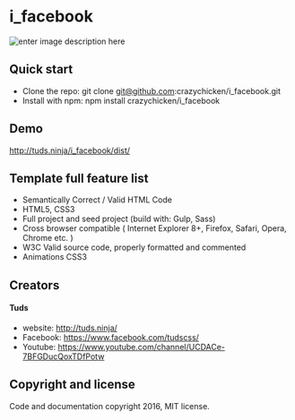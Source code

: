 # i_facebook

![enter image description here](http://i.imgur.com/j2u1WlU.png)

## Quick start
* Clone the repo: git clone git@github.com:crazychicken/i_facebook.git
* Install with npm: npm install crazychicken/i_facebook

## Demo
http://tuds.ninja/i_facebook/dist/

## Template full feature list

* Semantically Correct / Valid HTML Code
* HTML5, CSS3
* Full project and seed project (build with: Gulp, Sass)
* Cross browser compatible ( Internet Explorer 8+, Firefox, Safari, Opera, Chrome etc. )
* W3C Valid source code, properly formatted and commented
* Animations CSS3

## Creators

#### Tuds
* website: http://tuds.ninja/
* Facebook: https://www.facebook.com/tudscss/
* Youtube: https://www.youtube.com/channel/UCDACe-7BFGDucQoxTDfPotw

## Copyright and license

Code and documentation copyright 2016, MIT license.
